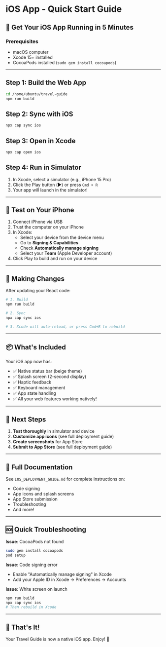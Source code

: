 # iOS App - Quick Start Guide

## 🚀 Get Your iOS App Running in 5 Minutes

### Prerequisites
- macOS computer
- Xcode 15+ installed
- CocoaPods installed (`sudo gem install cocoapods`)

---

## Step 1: Build the Web App
```bash
cd /home/ubuntu/travel-guide
npm run build
```

## Step 2: Sync with iOS
```bash
npx cap sync ios
```

## Step 3: Open in Xcode
```bash
npx cap open ios
```

## Step 4: Run in Simulator
1. In Xcode, select a simulator (e.g., iPhone 15 Pro)
2. Click the Play button (▶️) or press `Cmd + R`
3. Your app will launch in the simulator!

---

## 📱 Test on Your iPhone

1. Connect iPhone via USB
2. Trust the computer on your iPhone
3. In Xcode:
   - Select your device from the device menu
   - Go to **Signing & Capabilities**
   - Check **Automatically manage signing**
   - Select your **Team** (Apple Developer account)
4. Click Play to build and run on your device

---

## 🔄 Making Changes

After updating your React code:

```bash
# 1. Build
npm run build

# 2. Sync
npx cap sync ios

# 3. Xcode will auto-reload, or press Cmd+R to rebuild
```

---

## 📦 What's Included

Your iOS app now has:
- ✅ Native status bar (beige theme)
- ✅ Splash screen (2-second display)
- ✅ Haptic feedback
- ✅ Keyboard management
- ✅ App state handling
- ✅ All your web features working natively!

---

## 🎯 Next Steps

1. **Test thoroughly** in simulator and device
2. **Customize app icons** (see full deployment guide)
3. **Create screenshots** for App Store
4. **Submit to App Store** (see full deployment guide)

---

## 📖 Full Documentation

See `IOS_DEPLOYMENT_GUIDE.md` for complete instructions on:
- Code signing
- App icons and splash screens
- App Store submission
- Troubleshooting
- And more!

---

## 🆘 Quick Troubleshooting

**Issue**: CocoaPods not found
```bash
sudo gem install cocoapods
pod setup
```

**Issue**: Code signing error
- Enable "Automatically manage signing" in Xcode
- Add your Apple ID in Xcode → Preferences → Accounts

**Issue**: White screen on launch
```bash
npm run build
npx cap sync ios
# Then rebuild in Xcode
```

---

## 🎉 That's It!

Your Travel Guide is now a native iOS app. Enjoy! 🚀

